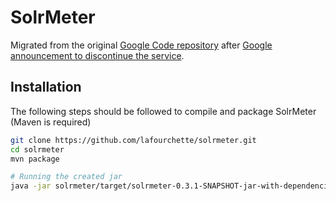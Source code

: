 SolrMeter
=========

Migrated from the original [Google Code repository](http://code.google.com/p/solrmeter/) after [Google announcement to discontinue the service](https://github.com/m-khl/solr-meter/blob/master/sources/solrmeter/src/main/resources/solrmeter.properties).

## Installation

The following steps should be followed to compile and package SolrMeter (Maven is required)
```bash
git clone https://github.com/lafourchette/solrmeter.git
cd solrmeter
mvn package

# Running the created jar
java -jar solrmeter/target/solrmeter-0.3.1-SNAPSHOT-jar-with-dependencies.jar
```
